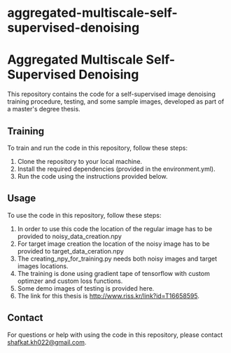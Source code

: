 # aggregated-multiscale-self-supervised-denoising
# Aggregated Multiscale Self-Supervised Denoising

This repository contains the code for a self-supervised image denoising training procedure, testing, and some sample images, developed as part of a master's degree thesis.

## Training

To train and run the code in this repository, follow these steps:

1. Clone the repository to your local machine.
2. Install the required dependencies (provided in the environment.yml).
3. Run the code using the instructions provided below.

## Usage

To use the code in this repository, follow these steps:

1. In order to use this code the location of the regular image has to be provided to noisy_data_creation.npy
2. For target image creation the location of the noisy image has to be provided to target_data_ceration.npy
3. The creating_npy_for_training.py needs both noisy images and target images locations.
4. The training is done using gradient tape of tensorflow with custom optimzer and custom loss functions.
5. Some demo images of testing is provided here.
6. The link for this thesis is http://www.riss.kr/link?id=T16658595.

## Contact

For questions or help with using the code in this repository, please contact shafkat.kh022@gmail.com.
